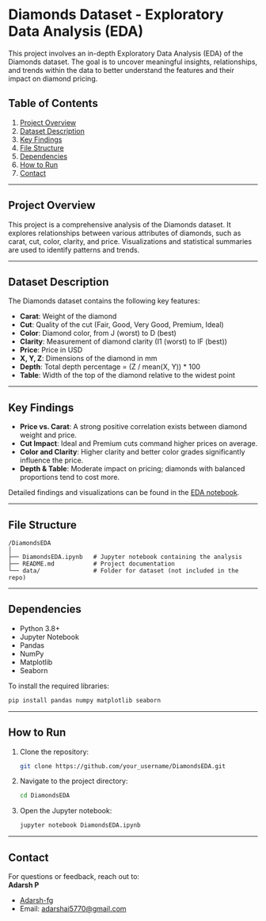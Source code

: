 # Diamonds Dataset - Exploratory Data Analysis (EDA)

This project involves an in-depth Exploratory Data Analysis (EDA) of the Diamonds dataset. The goal is to uncover meaningful insights, relationships, and trends within the data to better understand the features and their impact on diamond pricing.

## Table of Contents

1. [Project Overview](#project-overview)  
2. [Dataset Description](#dataset-description)  
3. [Key Findings](#key-findings)  
4. [File Structure](#file-structure)  
5. [Dependencies](#dependencies)  
6. [How to Run](#how-to-run)  
7. [Contact](#contact)

---

## Project Overview

This project is a comprehensive analysis of the Diamonds dataset. It explores relationships between various attributes of diamonds, such as carat, cut, color, clarity, and price. Visualizations and statistical summaries are used to identify patterns and trends.

---

## Dataset Description

The Diamonds dataset contains the following key features:  

- **Carat**: Weight of the diamond  
- **Cut**: Quality of the cut (Fair, Good, Very Good, Premium, Ideal)  
- **Color**: Diamond color, from J (worst) to D (best)  
- **Clarity**: Measurement of diamond clarity (I1 (worst) to IF (best))  
- **Price**: Price in USD  
- **X, Y, Z**: Dimensions of the diamond in mm  
- **Depth**: Total depth percentage = (Z / mean(X, Y)) * 100  
- **Table**: Width of the top of the diamond relative to the widest point  

---

## Key Findings

- **Price vs. Carat**: A strong positive correlation exists between diamond weight and price.  
- **Cut Impact**: Ideal and Premium cuts command higher prices on average.  
- **Color and Clarity**: Higher clarity and better color grades significantly influence the price.  
- **Depth & Table**: Moderate impact on pricing; diamonds with balanced proportions tend to cost more.  

Detailed findings and visualizations can be found in the [EDA notebook](DiamondsEDA.ipynb).

---

## File Structure

```
/DiamondsEDA
│
├── DiamondsEDA.ipynb   # Jupyter notebook containing the analysis
├── README.md           # Project documentation
└── data/               # Folder for dataset (not included in the repo)
```

---

## Dependencies

- Python 3.8+
- Jupyter Notebook
- Pandas
- NumPy
- Matplotlib
- Seaborn

To install the required libraries:  

```bash
pip install pandas numpy matplotlib seaborn
```

---

## How to Run

1. Clone the repository:  
   ```bash
   git clone https://github.com/your_username/DiamondsEDA.git
   ```
2. Navigate to the project directory:  
   ```bash
   cd DiamondsEDA
   ```
3. Open the Jupyter notebook:  
   ```bash
   jupyter notebook DiamondsEDA.ipynb
   ```

---

## Contact

For questions or feedback, reach out to:  
**Adarsh P**  
- [Adarsh-fg](https://github.com/Adarsh-fg)  
- Email: adarshai5770@gmail.com
